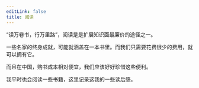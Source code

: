 ```yaml
---
editLink: false
title: 阅读
---
```


“读万卷书，行万里路”，阅读是是扩展知识面最廉价的途径之一。

一些名家的终身成就，可能就涵盖在一本书里。而我们只需要花费很少的费用，就可以拥有它。

而且在中国，购书成本相对便宜，我们应该好好珍惜这些便利。

我平时也会阅读一些书籍，这里记录这我的一些读后感。
